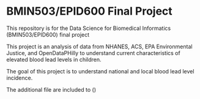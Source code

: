 # BMIN503/EPID600 Final Project

This repository is for the Data Science for Biomedical Informatics (BMIN503/EPID600) final project

This project is an analysis of data from NHANES, ACS, EPA Environmental Justice, and OpenDataPHilly to understand current characteristics of elevated blood lead levels in children. 

The goal of this project is to understand national and local blood lead level incidence. 

The additional file are included to ()
